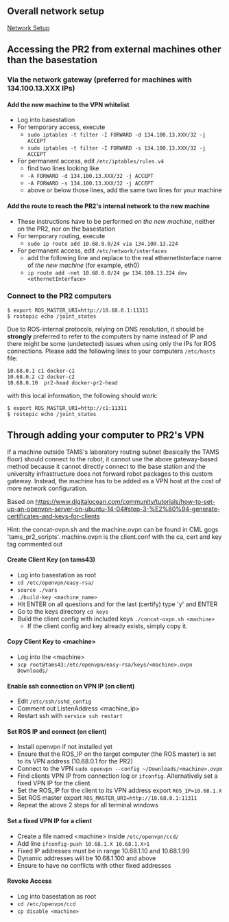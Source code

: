 ## Overall network setup

[Network Setup](https://gogs.crossmodal-learning.org/TAMS/tams_pr2/wiki/Network-Setup/)


## Accessing the PR2 from external machines other than the basestation

### Via the network gateway (preferred for machines with 134.100.13.XXX IPs)

#### Add the new machine to the VPN whitelist

* Log into basestation
* For temporary access, execute
    * `sudo iptables -t filter -I FORWARD -d 134.100.13.XXX/32 -j ACCEPT`
    * `sudo iptables -t filter -I FORWARD -s 134.100.13.XXX/32 -j ACCEPT`
* For permanent access, edit `/etc/iptables/rules.v4`
    * find two lines looking like
    * `-A FORWARD -d 134.100.13.XXX/32 -j ACCEPT`
    * `-A FORWARD -s 134.100.13.XXX/32 -j ACCEPT`
    * above or below those lines, add the same two lines for your machine

#### Add the route to reach the PR2's internal network to the new machine

* These instructions have to be performed *on the new machine*, neither on the PR2, nor on the basestation
* For temporary routing, execute
    * `sudo ip route add 10.68.0.0/24 via 134.100.13.224`
* For permanent access, edit `/etc/network/interfaces`
    * add the following line and replace <ethernetInterface> to the real ethernetInterface name of *the new machine* (for example, eth0)
    * `ip route add -net 10.68.0.0/24 gw 134.100.13.224 dev <ethernetInterface>`

### Connect to the PR2 computers

```
$ export ROS_MASTER_URI=http://10.68.0.1:11311
$ rostopic echo /joint_states
```

Due to ROS-internal protocols, relying on DNS resolution, it should be **strongly** preferred to refer to the computers by name instead of IP and there might be some (undetected) issues when using only the IPs for ROS connections.
Please add the following lines to your computers `/etc/hosts` file:

```
10.68.0.1 c1 docker-c1
10.68.0.2 c2 docker-c2
10.68.0.10  pr2-head docker-pr2-head
```

with this local information, the following should work:

```
$ export ROS_MASTER_URI=http://c1:11311
$ rostopic echo /joint_states
```


## Through adding your computer to PR2's VPN

If a machine outside TAMS's laboratory routing subnet (basically the TAMS floor) should connect to the robot, it cannot use the above gateway-based method because it cannot directly connect to the base station and the university infrastructure does not forward robot packages to this custom gateway.
Instead, the machine has to be added as a VPN host at the cost of more network configuration.

Based on https://www.digitalocean.com/community/tutorials/how-to-set-up-an-openvpn-server-on-ubuntu-14-04#step-3-%E2%80%94-generate-certificates-and-keys-for-clients

Hint: the concat-ovpn.sh and the machine.ovpn can be found in CML gogs 'tams_pr2_scripts'. machine.ovpn is the client.conf with the ca, cert and key tag commented out

#### Create Client Key (on tams43)

* Log into basestation as root
* `cd /etc/openvpn/easy-rsa/`
* `source ./vars`
* `./build-key <machine_name>`
* Hit ENTER on all questions and for the last (certify) type 'y' and ENTER
* Go to the keys directory `cd keys`
* Build the client config with included keys `./concat-ovpn.sh <machine>`
    * If the client config and key already exists, simply copy it.

#### Copy Client Key to \<machine\>

* Log into the \<machine\>
* `scp root@tams43:/etc/openvpn/easy-rsa/keys/<machine>.ovpn Downloads/`

#### Enable ssh connection on VPN IP (on client)
* Edit `/etc/ssh/sshd_config`
* Comment out ListenAddress \<machine_ip\>
* Restart ssh with `service ssh restart`

#### Set ROS IP and connect (on client)
* Install openvpn if not installed yet
* Ensure that the ROS_IP on the target computer (the ROS master) is set to its VPN address (10.68.0.1 for the PR2)
* Connect to the VPN `sudo openvpn --config ~/Downloads/<machine>.ovpn`
* Find clients VPN IP from connection log or `ifconfig`. Alternatively set a fixed VPN IP for the client.
* Set the ROS_IP for the client to its VPN address export `ROS_IP=10.68.1.X`
* Set ROS master export `ROS_MASTER_URI=http://10.68.0.1:11311`
* Repeat the above 2 steps for all terminal windows

#### Set a fixed VPN IP for a client
* Create a file named \<machine\> inside `/etc/openvpn/ccd/`
* Add line `ifconfig-push 10.68.1.X 10.68.1.X+1`
* Fixed IP addresses must be in range 10.68.1.10 and 10.68.1.99
* Dynamic addresses will be 10.68.1.100 and above
* Ensure to have no conflicts with other fixed addresses

#### Revoke Access
* Log into basestation as root
* `cd /etc/openvpn/ccd`
* `cp disable <machine>`
